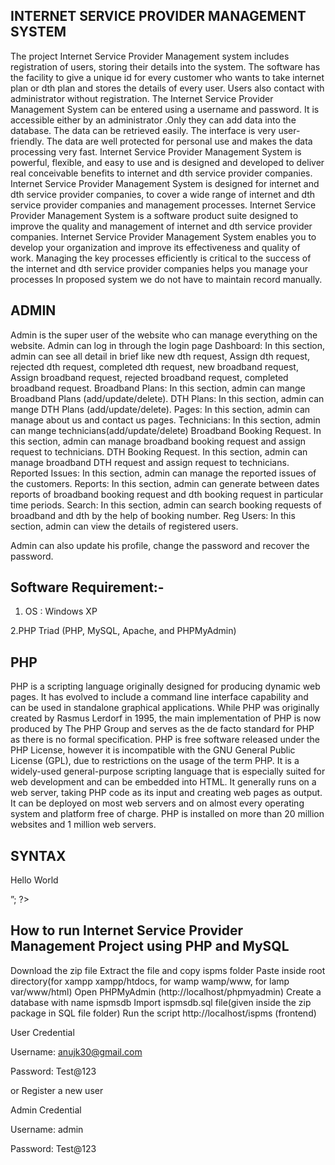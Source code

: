    ## INTERNET SERVICE PROVIDER MANAGEMENT SYSTEM
   
The project Internet Service Provider Management system includes registration of 
users, storing their details into the system. The software has the facility to give a 
unique id for every customer who wants to take internet plan or dth plan and stores 
the details of every user. Users also contact with administrator without registration. 
The Internet Service Provider Management System can be entered using a username 
and password. It is accessible either by an administrator .Only they can add data into 
the database. The data can be retrieved easily. The interface is very user-friendly. 
The data are well protected for personal use and makes the data processing very 
fast. 
Internet Service Provider Management System is powerful, flexible, and easy to use 
and is designed and developed to deliver real conceivable benefits to internet and 
dth service provider companies. 
Internet Service Provider Management System is designed for internet and dth 
service provider companies, to cover a wide range of internet and dth service 
provider companies and management processes. Internet Service Provider 
Management System is a software product suite designed to improve the quality and 
management of internet and dth service provider companies. Internet Service 
Provider Management System enables you to develop your organization and improve 
its effectiveness and quality of work. Managing the key processes efficiently is critical 
to the success of the internet and dth service provider companies helps you manage 
your processes 
In proposed system we do not have to maintain record manually.

## ADMIN 
 
 Admin is the super user of the website who can manage everything on the 
website. Admin can log in through the login page 
 Dashboard: In this section, admin can see all detail in brief like new dth 
request, Assign dth request, rejected dth request, completed dth request, new 
broadband request, Assign broadband request, rejected broadband request, 
completed broadband request. 
 Broadband Plans: In this section, admin can mange Broadband Plans 
(add/update/delete). 
 DTH Plans: In this section, admin can mange DTH Plans (add/update/delete). 
 Pages: In this section, admin can manage about us and contact us pages. 
 Technicians: In this section, admin can mange technicians(add/update/delete) 
 Broadband Booking Request. In this section, admin can manage broadband 
booking request and assign request to technicians. 
 DTH Booking Request. In this section, admin can manage broadband DTH 
request and assign request to technicians. 
 Reported Issues: In this section, admin can manage the reported issues of the 
customers. 
 Reports: In this section, admin can generate between dates reports of 
broadband booking request and dth booking request in particular time 
periods. 
 Search: In this section, admin can search booking requests of broadband and 
dth by the help of booking number. 
 Reg Users: In this section, admin can view the details of registered users. 

 Admin can also update his profile, change the password and recover the 
password.  

## Software Requirement:- 
 
1. OS : Windows XP 
 
 
2.PHP Triad (PHP, MySQL, Apache, and PHPMyAdmin)

## PHP
		
PHP is a scripting language originally designed for producing dynamic web pages. It 
has evolved to include a command line interface capability and can be used in 
standalone graphical applications. While PHP was originally created by Rasmus 
Lerdorf in 1995, the main implementation of PHP is now produced by The PHP Group 
and serves as the de facto standard for PHP as there is no formal specification. PHP is 
free software released under the PHP License, however it is incompatible with the 
GNU General Public License (GPL), due to restrictions on the usage of the term PHP. 
It is a widely-used general-purpose scripting language that is especially suited for 
web development and can be embedded into HTML. It generally runs on a web 
server, taking PHP code as its input and creating web pages as output. It can be 
deployed on most web servers and on almost every operating system and platform 
free of charge. PHP is installed on more than 20 million websites and 1 million web 
servers.

## SYNTAX

<html> 
 
<head> 
 
<title>PHP Test</title> 
 
</head> 
 
<body> 
 
<?php  echo  “<p>  Hello  World  </p>”;  ?> 
 
</body></html>


## How to run Internet Service Provider Management Project using PHP and MySQL

Download the zip file
Extract the file and copy ispms folder
Paste inside root directory(for xampp xampp/htdocs, for wamp wamp/www, for lamp var/www/html)
Open PHPMyAdmin (http://localhost/phpmyadmin)
Create a database with name ispmsdb
Import ispmsdb.sql file(given inside the zip package in SQL file folder)
Run the script http://localhost/ispms  (frontend)



User Credential

Username: anujk30@gmail.com

Password: Test@123

or Register a new user



Admin Credential

Username: admin

Password: Test@123
